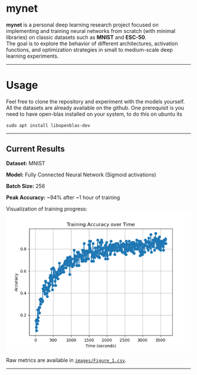 # mynet

**mynet** is a personal deep learning research project focused on implementing and training neural networks from scratch (with minimal libraries) on classic datasets such as **MNIST** and **ESC-50**.  
The goal is to explore the behavior of different architectures, activation functions, and optimization strategies in small to medium-scale deep learning experiments.

---
# Usage

Feel free to clone the repository and experiment with the models yourself. All the datasets are already available on the github.
One prerequisit is you need to have open-blas installed on your system, to do this on ubuntu its

```
sudo apt install libopenblas-dev
```

---

## Current Results

**Dataset:** MNIST  

**Model:** Fully Connected Neural Network (Sigmoid activations)  

**Batch Size:** 256

**Peak Accuracy:** ~94% after ~1 hour of training  

Visualization of training progress:  
![MNIST Training Curve](images/Figure_1.png)

Raw metrics are available in [`images/Figure_1.csv`](images/Figure_1.csv).

---


